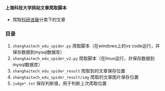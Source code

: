 #### 上海科技大学网站文章爬取脚本
- 爬取[科研进展](http://www.shanghaitech.edu.cn/1006/list1.htm)分类下的文章


### 目录
1. `shanghaitech_edu_spider.py` 爬取脚本（在windows上的vs code运行，并保存数据到mysql数据库）
2. `shanghaitech_edu_spider_v2.py` 爬取脚本（在linux运行，并保存数据到mysql数据库）
3. `shanghaitech_edu_spider_result` 爬取到的文章保存位置
4. `shanghaitech_edu_spider_result/img` 爬取的文章图片保存位置
5. `judge*.txt` 保存判断值，用于判断上次爬取位置
